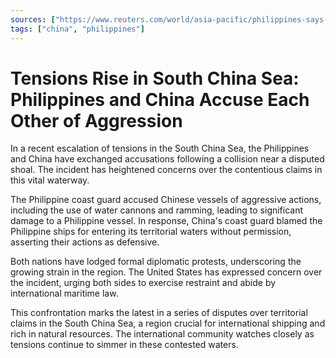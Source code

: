 ```yaml
---
sources: ["https://www.reuters.com/world/asia-pacific/philippines-says-china-rammed-water-cannoned-resupply-vessels-2023-12-10/", "https://edition.cnn.com/2023/12/09/asia/philippines-incident-south-china-sea-intl-hnk/index.html"]
tags: ["china", "philippines"]
---
```


# Tensions Rise in South China Sea: Philippines and China Accuse Each Other of Aggression

In a recent escalation of tensions in the South China Sea, the Philippines and China have exchanged accusations following a collision near a disputed shoal. The incident has heightened concerns over the contentious claims in this vital waterway.

The Philippine coast guard accused Chinese vessels of aggressive actions, including the use of water cannons and ramming, leading to significant damage to a Philippine vessel. In response, China's coast guard blamed the Philippine ships for entering its territorial waters without permission, asserting their actions as defensive.

Both nations have lodged formal diplomatic protests, underscoring the growing strain in the region. The United States has expressed concern over the incident, urging both sides to exercise restraint and abide by international maritime law.

This confrontation marks the latest in a series of disputes over territorial claims in the South China Sea, a region crucial for international shipping and rich in natural resources. The international community watches closely as tensions continue to simmer in these contested waters.
